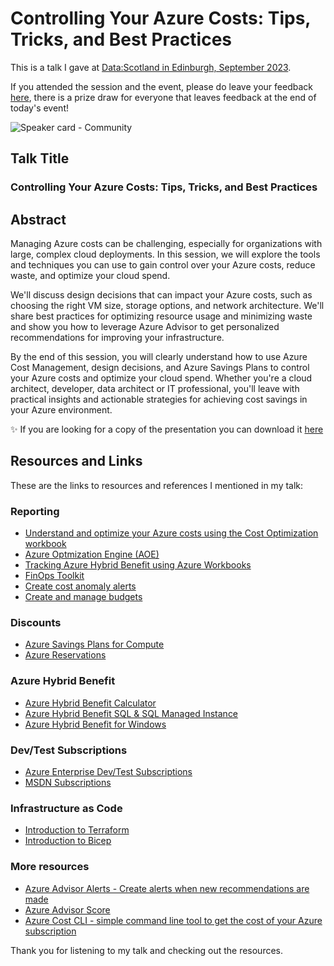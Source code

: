 # Controlling Your Azure Costs: Tips, Tricks, and Best Practices

This is a talk I gave at [Data:Scotland in Edinburgh, September 2023](https://www.datascotland.org/).

If you attended the session and the event, please do leave your feedback [here](https://aka.ms/eventfeedback), there is a prize draw for everyone that leaves feedback at the end of today's event!

![Speaker card - Community](https://github.com/weeyin83/Presentations/assets/13692824/fa1ff6cc-1559-473d-bf5c-bfdf23ced790)

## Talk Title

### Controlling Your Azure Costs: Tips, Tricks, and Best Practices

## Abstract

Managing Azure costs can be challenging, especially for organizations with large, complex cloud deployments. In this session, we will explore the tools and techniques you can use to gain control over your Azure costs, reduce waste, and optimize your cloud spend.

We'll discuss design decisions that can impact your Azure costs, such as choosing the right VM size, storage options, and network architecture. We'll share best practices for optimizing resource usage and minimizing waste and show you how to leverage Azure Advisor to get personalized recommendations for improving your infrastructure.

By the end of this session, you will clearly understand how to use Azure Cost Management, design decisions, and Azure Savings Plans to control your Azure costs and optimize your cloud spend. Whether you're a cloud architect, developer, data architect or IT professional, you'll leave with practical insights and actionable strategies for achieving cost savings in your Azure environment.

✨ If you are looking for a copy of the presentation you can download it [here](https://github.com/weeyin83/Presentations/blob/main/2023/datascotland/Controlling%20Your%20Azure%20Costs%20Tips%2C%20Tricks%2C%20and%20Best%20Practices.pdf)

## Resources and Links

These are the links to resources and references I mentioned in my talk:

### Reporting
- [Understand and optimize your Azure costs using the Cost Optimization workbook](https://learn.microsoft.com/azure/advisor/advisor-cost-optimization-workbook)
- [Azure Optmization Engine (AOE)](https://github.com/helderpinto/AzureOptimizationEngine)
- [Tracking Azure Hybrid Benefit using Azure Workbooks](https://techcommunity.microsoft.com/t5/healthcare-and-life-sciences/tracking-azure-hybrid-benefit-using-azure-workbooks/ba-p/3798857)
- [FinOps Toolkit](https://github.com/microsoft/finops-toolkit)
- [Create cost anomaly alerts](https://learn.microsoft.com/azure/cost-management-billing/understand/analyze-unexpected-charges)
- [Create and manage budgets](https://learn.microsoft.com/azure/cost-management-billing/costs/tutorial-acm-create-budgets)

### Discounts
- [Azure Savings Plans for Compute](https://azure.microsoft.com/pricing/offers/savings-plan-compute/)
- [Azure Reservations](https://learn.microsoft.com/azure/cost-management-billing/reservations/save-compute-costs-reservations)
### Azure Hybrid Benefit
- [Azure Hybrid Benefit Calculator](https://azure.microsoft.com/pricing/hybrid-benefit/#calculator)
- [Azure Hybrid Benefit SQL & SQL Managed Instance](https://learn.microsoft.com/azure/azure-sql/azure-hybrid-benefit?view=azuresql&tabs=azure-portal)
- [Azure Hybrid Benefit for Windows](https://learn.microsoft.com/windows-server/get-started/azure-hybrid-benefit)

### Dev/Test Subscriptions
- [Azure Enterprise Dev/Test Subscriptions](https://azure.microsoft.com/en-us/pricing/offers/ms-azr-0148p/)
- [MSDN Subscriptions](https://visualstudio.microsoft.com/subscriptions/)

### Infrastructure as Code
- [Introduction to Terraform](https://www.techielass.com/introduction-to-terraform/)
- [Introduction to Bicep](https://www.techielass.com/getting-started-with-azure-bicep/)

### More resources
- [Azure Advisor Alerts - Create alerts when new recommendations are made](https://youtu.be/Clo1LYToIiE)
- [Azure Advisor Score](https://www.youtube.com/watch?v=ZvenYdaXOL8)
- [Azure Cost CLI - simple command line tool to get the cost of your Azure subscription](https://github.com/mivano/azure-cost-cli)

Thank you for listening to my talk and checking out the resources.
